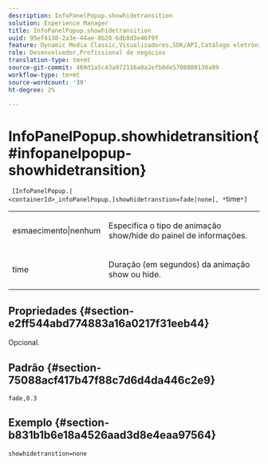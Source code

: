 ```yaml
---
description: InfoPanelPopup.showhidetransition
solution: Experience Manager
title: InfoPanelPopup.showhidetransition
uuid: 95ef4138-2a3e-44ae-8b28-6db8d3e46f9f
feature: Dynamic Media Classic,Visualizadores,SDK/API,Catálogo eletrônico
role: Desenvolvedor,Profissional de negócios
translation-type: tm+mt
source-git-commit: 469d1a5c43a972116a8a2efb0de5708800130a99
workflow-type: tm+mt
source-wordcount: '39'
ht-degree: 2%

---
```



# InfoPanelPopup.showhidetransition{#infopanelpopup-showhidetransition}

` [InfoPanelPopup.|<containerId>_infoPanelPopup.]showhidetranstion=fade|none[, *`time`*]`

<table id="table_863763B730A949AA8C0E11E6F8461E3A"> 
 <tbody> 
  <tr> 
   <td colname="col1"> <p><span class="codeph"> esmaecimento|nenhum</span> </p> </td> 
   <td colname="col2"> <p> Especifica o tipo de animação show/hide do painel de informações. </p> </td> 
  </tr> 
  <tr> 
   <td> <p> <span class="codeph"><span class="varname"> time</span></span> </p> </td> 
   <td> <p> Duração (em segundos) da animação show ou hide. </p> </td> 
  </tr> 
 </tbody> 
</table>

## Propriedades {#section-e2ff544abd774883a16a0217f31eeb44}

Opcional.

## Padrão {#section-75088acf417b47f88c7d6d4da446c2e9}

`fade,0.3`

## Exemplo {#section-b831b1b6e18a4526aad3d8e4eaa97564}

`showhidetranstion=none`
